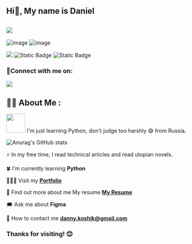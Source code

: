## Hi👋, My name is Daniel



## ![](https://psv4.userapi.com/s/v1/d/K_DeaKEsC0oj2NU2uSbI5kFzhHRcagJa1ZJCTkElL2o7_4vdOv7vQZA8_K7ecIAE7AgZNnTVDy9VnJetsspmcLv_tsvN9deEqQudUir4ItuvvE5DE70nAw/doom_python.gif)
![image](https://github.com/user-attachments/assets/73f430bc-b428-413f-a5f9-fb87580bba05)
![image](https://github.com/user-attachments/assets/ef8c9342-a4f6-4f3e-b410-6fe54b993668)


![](https://img.shields.io/badge/py-python-blue?style=flat&logo=python&logoColor=white)
![Static Badge](https://img.shields.io/badge/fg-figma-a259ff?style=flat&logo=figma&logoColor=white)
![Static Badge](https://img.shields.io/badge/py-pycharm-%2328b8a0?style=flat&logo=pycharm&logoColor=white)

<h3 align="left">🤝Connect with me on:</h3>
<p align="left">

  <a href="https://web.telegram.org/a/" target="_blank"><img src="https://img.shields.io/badge/tg-telegram-0088cc?style=flat&logo=telegram&logoColor=white"></a>
  <!--
  <a href="https://twitter.com/im_vishalanand" target="_blank"><img src="https://img.shields.io/badge/Twitter-1DA1F2?style=for-the-badge&logo=twitter&logoColor=white"></a>
  <a href="https://discordapp.com/users/716544462997815347" target="_blank"><img src="https://img.shields.io/badge/Discord-12100E?style=for-the-badge&logo=discord&logoColor=white"></a>
  -->

## :man_technologist: About Me :

 <img src="https://i.gifer.com/2uG0.gif" width="50"> I'm just learning Python, don't judge too harshly 😅 from Russia.

![Anurag's GitHub stats](https://github-readme-stats.vercel.app/api?username=Danny1kk&show_icons=true&theme=onedark)

:zap: In my free time, I read technical articles and read utopian novels.
  
🍀 I'm currently learning **Python**

👨🏻‍💻 Visit my **[Portfolio](https://)**

🪪 Find out more about me My resume **[My Resume](https://)**

🗯️ Ask me about **Figma**

📩 How to contact me **danny.koshik@gmail.com**


### Thanks for visiting! 😊
